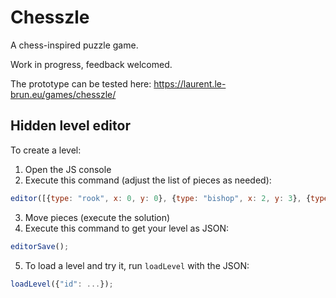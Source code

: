 # Chesszle

A chess-inspired puzzle game.

Work in progress, feedback welcomed.

The prototype can be tested here: https://laurent.le-brun.eu/games/chesszle/

## Hidden level editor

To create a level:
1. Open the JS console
2. Execute this command (adjust the list of pieces as needed):

```js
editor([{type: "rook", x: 0, y: 0}, {type: "bishop", x: 2, y: 3}, {type: "knight", x: 4, y: 4}]);
```

3. Move pieces (execute the solution)
4. Execute this command to get your level as JSON:

```js
editorSave();
```

5. To load a level and try it, run `loadLevel` with the JSON:

```js
loadLevel({"id": ...});
```
